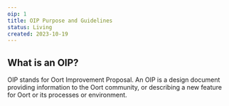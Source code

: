 ```yaml
---
oip: 1
title: OIP Purpose and Guidelines
status: Living
created: 2023-10-19
---
```


## What is an OIP?

OIP stands for Oort Improvement Proposal. An OIP is a design document providing information to the Oort community, or describing a new feature for Oort or its processes or environment.
